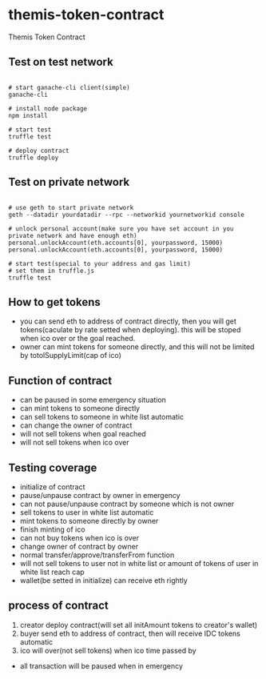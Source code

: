 # themis-token-contract
Themis Token Contract

## Test on test network
<pre><code>
# start ganache-cli client(simple)
ganache-cli
 
# install node package 
npm install
 
# start test
truffle test

# deploy contract
truffle deploy
</code></pre>

## Test on private network
<pre><code>
# use geth to start private network
geth --datadir yourdatadir --rpc --networkid yournetworkid console
 
# unlock personal account(make sure you have set account in you private network and have enough eth)
personal.unlockAccount(eth.accounts[0], yourpassword, 15000)
personal.unlockAccount(eth.accounts[0], yourpassword, 15000)
 
# start test(special to your address and gas limit)
# set them in truffle.js
truffle test
</code></pre>

## How to get tokens
* you can send eth to address of contract directly, then you will get tokens(caculate by rate setted when deploying). this will be stoped when ico over or the goal reached.
* owner can mint tokens for someone directly, and this will not be limited by totolSupplyLimit(cap of ico)

## Function of contract
* can be paused in some emergency situation
* can mint tokens to someone directly
* can sell tokens to someone in white list automatic
* can change the owner of contract
* will not sell tokens when goal reached
* will not sell tokens when ico over

## Testing coverage
* initialize of contract
* pause/unpause contract by owner in emergency
* can not pause/unpause contract by someone which is not owner
* sell tokens to user in white list automatic
* mint tokens to someone directly by owner
* finish minting of ico
* can not buy tokens when ico is over
* change owner of contract by owner
* normal transfer/approve/transferFrom function
* will not sell tokens to user not in white list or amount of tokens of user in white list reach cap
* wallet(be setted in initialize) can receive eth rightly

## process of contract

1. creator deploy contract(will set all initAmount tokens to creator's wallet)
2. buyer send eth to address of contract, then will receive IDC tokens automatic
3. ico will over(not sell tokens) when ico time passed by

* all transaction will be paused when in emergency


